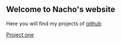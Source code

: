 ## Welcome to Nacho's website

Here you will find my projects of [github](https://github.com/nachokleinman)

[Project one](/projects/test1.md)
